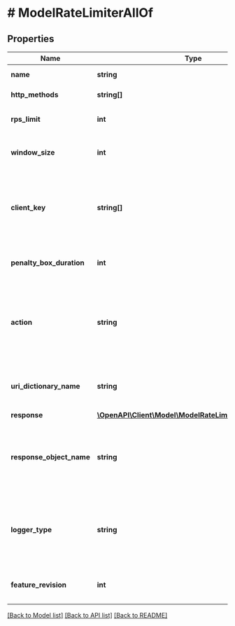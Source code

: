 # # ModelRateLimiterAllOf

## Properties

Name | Type | Description | Notes
------------ | ------------- | ------------- | -------------
**name** | **string** | A human readable name for the rate limiting rule. |
**http_methods** | **string[]** | Array of HTTP methods to apply rate limiting to. |
**rps_limit** | **int** | Upper limit of requests per second allowed by the rate limiter. |
**window_size** | **int** | Number of seconds during which the RPS limit must be exceeded in order to trigger a violation. |
**client_key** | **string[]** | Array of VCL variables used to generate a counter key to identify a client. Examples variables include &#x60;req.http.Fastly-Client-IP&#x60;, &#x60;req.http.User-Agent&#x60;, or a custom header like &#x60;req.http.API-Key&#x60;. |
**penalty_box_duration** | **int** | Length of time in seconds that the rate limiter is in effect after the initial violation is detected. |
**action** | **string** | The action to take when a rate limiter violation is detected. \&quot;response\&quot; and \&quot;response_object\&quot; prevent an origin request; \&quot;log_only\&quot; logs the violation but allows the origin request to continue. |
**uri_dictionary_name** | **string** | The name of an Edge Dictionary containing URIs as keys. If not defined or null, all origin URIs will be rate limited. | [optional]
**response** | [**\OpenAPI\Client\Model\ModelRateLimiterAllOfResponse**](ModelRateLimiterAllOfResponse.md) |  | [optional]
**response_object_name** | **string** | Name of existing response object. Required if &#x60;action&#x60; is \&quot;response_object\&quot;. Note that the rate limiter response is only updated to reflect the response object content when saving the rate limiter configuration. | [optional]
**logger_type** | **string** | Name of the type of logging endpoint to be used when action is \&quot;log_only\&quot;. The logging endpoint type is used to determine the appropriate log format to use when emitting log entries. | [optional]
**feature_revision** | **int** | Revision number of the rate limiting feature implementation. Defaults to the most recent revision. | [optional]

[[Back to Model list]](../../README.md#models) [[Back to API list]](../../README.md#endpoints) [[Back to README]](../../README.md)
